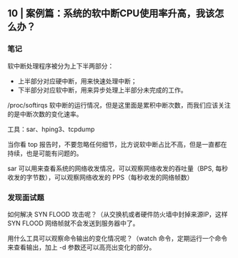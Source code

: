 ## 10 | 案例篇：系统的软中断CPU使用率升高，我该怎么办？

### 笔记

软中断处理程序被分为上下半两部分：

- 上半部分对应硬中断，用来快速处理中断；
- 下半部分对应软中断，用来异步处理上半部分未完成的工作。

/proc/softirqs 软中断的运行情况，但是这里面是累积中断次数，而我们应该关注的是中断次数的变化速率。

工具：sar、hping3、tcpdump

当你看 top 报告时，不要忽略任何细节，比方说软中断占比不高，但是一直都在持续，也是可能有问题的。

sar 可以用来查看系统的网络收发情况，可以观察网络收发的吞吐量（BPS, 每秒收发的字节数），可以观察网络收发的 PPS（每秒收发的网络帧数）

### 发现面试题

如何解决 SYN FLOOD 攻击呢？（从交换机或者硬件防火墙中封掉来源IP，这样 SYN FLOOD 网络帧就不会发送到服务器中了。

用什么工具可以观察命令输出的变化情况呢？（watch 命令，定期运行一个命令来查看输出，加上 -d 参数还可以高亮出变化的部分。

